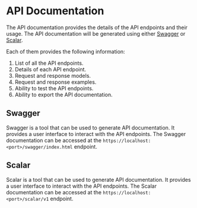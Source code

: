 # API Documentation

The API documentation provides the details of the API endpoints and their usage. The API documentation will be generated using either [Swagger](https://swagger.io/tools/swagger-ui/) or [Scalar](https://scalar.com/).

Each of them provides the following information:

1. List of all the API endpoints.
2. Details of each API endpoint.
3. Request and response models.
4. Request and response examples.
5. Ability to test the API endpoints.
6. Ability to export the API documentation.

## Swagger

Swagger is a tool that can be used to generate API documentation. It provides a user interface to interact with the API endpoints. The Swagger documentation can be accessed at the `https://localhost:<port>/swagger/index.html` endpoint.

## Scalar

Scalar is a tool that can be used to generate API documentation. It provides a user interface to interact with the API endpoints. The Scalar documentation can be accessed at the `https://localhost:<port>/scalar/v1` endpoint.
